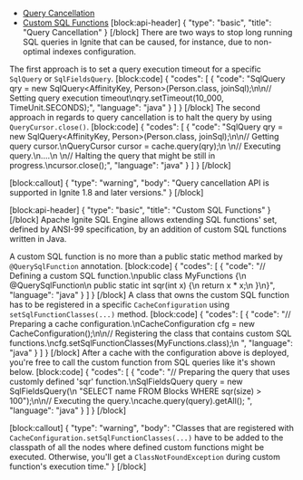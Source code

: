 * [Query Cancellation](#query-cancellation)
* [Custom SQL Functions](#custom-sql-functions)
[block:api-header]
{
  "type": "basic",
  "title": "Query Cancellation"
}
[/block]
There are two ways to stop long running SQL queries in Ignite that can be caused, for instance, due to non-optimal indexes configuration.

The first approach is to set a query execution timeout for a specific `SqlQuery` or `SqlFieldsQuery`.
[block:code]
{
  "codes": [
    {
      "code": "SqlQuery qry = new SqlQuery<AffinityKey<Long>, Person>(Person.class, joinSql);\n\n// Setting query execution timeout\nqry.setTimeout(10_000, TimeUnit.SECONDS);",
      "language": "java"
    }
  ]
}
[/block]
The second approach in regards to query cancellation is to halt the query by using `QueryCursor.close()`.
[block:code]
{
  "codes": [
    {
      "code": "SqlQuery qry = new SqlQuery<AffinityKey<Long>, Person>(Person.class, joinSql);\n\n// Getting query cursor.\nQueryCursor<List> cursor = cache.query(qry);\n        \n// Executing query.\n....\n        \n// Halting the query that might be still in progress.\ncursor.close();",
      "language": "java"
    }
  ]
}
[/block]

[block:callout]
{
  "type": "warning",
  "body": "Query cancellation API is supported in Ignite 1.8 and later versions."
}
[/block]

[block:api-header]
{
  "type": "basic",
  "title": "Custom SQL Functions"
}
[/block]
Apache Ignite SQL Engine allows extending SQL functions' set, defined by ANSI-99 specification, by an addition of custom SQL functions written in Java.

A custom SQL function is no more than a public static method marked by `@QuerySqlFunction` annotation.
[block:code]
{
  "codes": [
    {
      "code": "// Defining a custom SQL function.\npublic class MyFunctions {\n    @QuerySqlFunction\n    public static int sqr(int x) {\n        return x * x;\n    }\n}",
      "language": "java"
    }
  ]
}
[/block]
A class that owns the custom SQL function has to be registered in a specific `CacheConfiguration` using  `setSqlFunctionClasses(...)` method.
[block:code]
{
  "codes": [
    {
      "code": "// Preparing a cache configuration.\nCacheConfiguration cfg = new CacheConfiguration();\n\n// Registering the class that contains custom SQL functions.\ncfg.setSqlFunctionClasses(MyFunctions.class);\n            ",
      "language": "java"
    }
  ]
}
[/block]
 After a cache with the configuration above is deployed, you're free to call the custom function from SQL queries like it's shown below.
[block:code]
{
  "codes": [
    {
      "code": "// Preparing the query that uses customly defined 'sqr' function.\nSqlFieldsQuery query = new SqlFieldsQuery(\n  \"SELECT name FROM Blocks WHERE sqr(size) > 100\");\n\n// Executing the query.\ncache.query(query).getAll();        ",
      "language": "java"
    }
  ]
}
[/block]

[block:callout]
{
  "type": "warning",
  "body": "Classes that are registered with `CacheConfiguration.setSqlFunctionClasses(...)` have to be added to the classpath of all the nodes where defined custom functions might be executed. Otherwise, you'll get a `ClassNotFoundException` during custom function's execution time."
}
[/block]